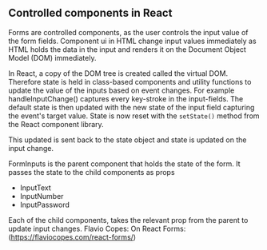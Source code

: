 ## Controlled components in React

Forms are controlled components, as the user controls the input value of the form fields. Component ui in HTML change input values immediately as HTML holds the data in the input and renders it on the Document Object Model (DOM) immediately. 

In React, a copy of the DOM tree is created called the virtual DOM. Therefore state is held in class-based components and utility functions to update the value of the inputs based on event changes. For example handleInputChange() captures every key-stroke in the input-fields. The default state is then updated with the new state of the input field capturing the event's target value. State is now reset with the ```setState()``` method from the React component library. 

This updated is sent back to the state object and state is updated on the input change.

FormInputs is the parent component that holds the state of the form. It passes the state to the child components as props 
- InputText
- InputNumber
- InputPassword

Each of the child components, takes the relevant prop from the parent to update input changes.
Flavio Copes: On React Forms: (https://flaviocopes.com/react-forms/)